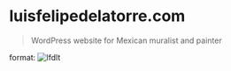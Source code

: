 # luisfelipedelatorre.com
> WordPress website for Mexican muralist and painter

format: ![lfdlt](https://luisfelipedelatorre.com/wp-content/uploads/2019/01/una-vida-en-la-pintura.jpg)
